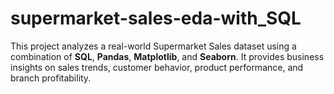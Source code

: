 # supermarket-sales-eda-with_SQL
This project analyzes a real-world Supermarket Sales dataset using a combination of **SQL**, **Pandas**, **Matplotlib**, and **Seaborn**. It provides business insights on sales trends, customer behavior, product performance, and branch profitability.
